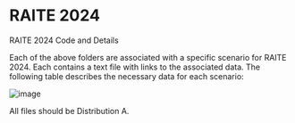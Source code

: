 # RAITE 2024
RAITE 2024 Code and Details

Each of the above folders are associated with a specific scenario for RAITE 2024. Each contains a text file with links to the associated data. The following table describes the necessary data for each scenario:

![image](https://github.com/user-attachments/assets/506c691d-9deb-4288-b055-6c135ca98d9a)


All files should be Distribution A. 

